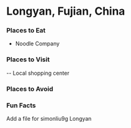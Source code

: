 # Longyan, Fujian, China

### Places to  Eat

-  Noodle Company

### Places to Visit

-- Local shopping center

### Places to Avoid


### Fun Facts

Add a file for simonliu9g Longyan 
